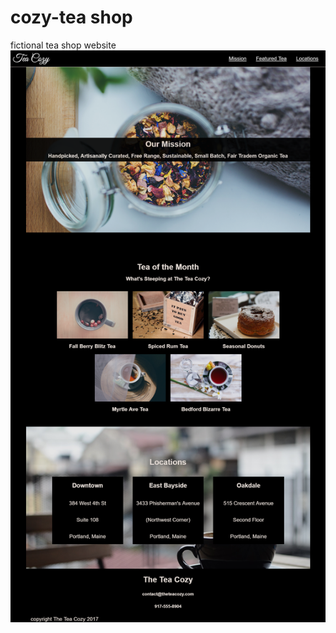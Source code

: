 # cozy-tea shop
fictional tea shop website 
 ![Preview](https://github.com/anetaozga/cozy-tea/blob/master/screencapture-file-C-Users-14ane-Desktop-CodeAcademy-Cozy-Tea-index-html-2019-07-16-18_19_15.png)
